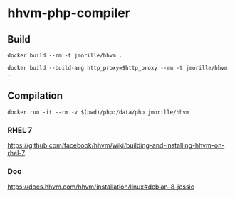 hhvm-php-compiler
====================

## Build
```
docker build --rm -t jmorille/hhvm .
```

```
docker build --build-arg http_proxy=$http_proxy --rm -t jmorille/hhvm .
```

## Compilation
```
docker run -it --rm -v $(pwd)/php:/data/php jmorille/hhvm  
```

### RHEL 7
https://github.com/facebook/hhvm/wiki/building-and-installing-hhvm-on-rhel-7


### Doc

https://docs.hhvm.com/hhvm/installation/linux#debian-8-jessie

